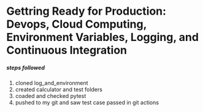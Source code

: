 # Gettring Ready for Production: Devops, Cloud Computing, Environment Variables, Logging, and Continuous Integration

##### steps followed 
1. cloned log_and_environment
2. created calculator and test folders
3. coaded and checked pytest
4. pushed to my git and saw test case passed in git actions
